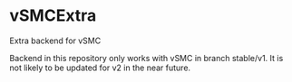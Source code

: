 # vSMCExtra
Extra backend for vSMC

Backend in this repository only works with vSMC in branch stable/v1. It is not likely to be updated for v2 in the near future.
